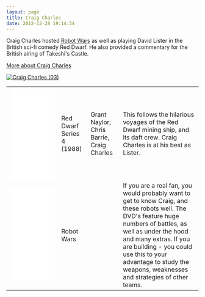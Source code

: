 ```yaml
---
layout: page
title: Craig Charles
date: 2012-12-28 19:14:54
---
```

Craig Charles hosted <a href="/wiki/robot_wars.html" title="The british robot smashing TV series.">Robot Wars</a> as well as playing David Lister in the British sci-fi comedy Red Dwarf.
He also provided a commentary for the British airing of Takeshi's Castle.

<a href="http://en.wikipedia.org/wiki/Craig_Charles">More about Craig Charles</a>

[![Craig Charles (03)](https://upload.wikimedia.org/wikipedia/commons/thumb/e/e7/Craig_Charles_%2803%29.jpg/256px-Craig_Charles_%2803%29.jpg)](https://commons.wikimedia.org/wiki/File:Craig_Charles_(03).jpg "...some guy / CC BY (https://creativecommons.org/licenses/by/2.0)")

<table class="normal" id="fancytable_1"> 
<tr> <td> <iframe style="width:120px;height:240px;" marginwidth="0" marginheight="0" scrolling="no" frameborder="0" src="//ws-eu.amazon-adsystem.com/widgets/q?ServiceVersion=20070822&OneJS=1&Operation=GetAdHtml&MarketPlace=GB&source=ss&ref=as_ss_li_til&ad_type=product_link&tracking_id=orionrobots-21&marketplace=amazon&region=GB&placement=B0000AKMW0&asins=B0000AKMW0&linkId=b2c69be9e3bfe6a86b6f18cd77cf0cd8&show_border=true&link_opens_in_new_window=true"></iframe> </td>
<td> Red Dwarf Series 4 (1988)</td> <td>Grant Naylor, Chris Barrie, Craig Charles </td> <td>This follows the hilarious voyages of the Red Dwarf mining ship, and its daft crew. Craig Charles is at his best as Lister.</td> </tr>
<tr>
<td> <iframe style="width:120px;height:240px;" marginwidth="0" marginheight="0" scrolling="no" frameborder="0" src="//ws-eu.amazon-adsystem.com/widgets/q?ServiceVersion=20070822&OneJS=1&Operation=GetAdHtml&MarketPlace=GB&source=ss&ref=as_ss_li_til&ad_type=product_link&tracking_id=orionrobots-21&marketplace=amazon&region=GB&placement=B00006G9Y0&asins=B00006G9Y0&linkId=cdab4a24eb0083ba50c5bc999b8c81f3&show_border=true&link_opens_in_new_window=true"></iframe>
</td>
<td> Robot Wars </td> <td> </td> <td> If you are a real fan, you would probably want to get to know Craig, and these robots well. The DVD's feature huge numbers of battles, as well as under the hood and many extras. If you are building - you could use this to your advantage to study the weapons, weaknesses and strategies of other teams.</td> </tr> </table>
